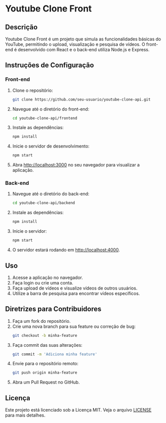 # Youtube Clone Front

## Descrição

Youtube Clone Front é um projeto que simula as funcionalidades básicas do YouTube, permitindo o upload, visualização e pesquisa de vídeos. O front-end é desenvolvido com React e o back-end utiliza Node.js e Express.

## Instruções de Configuração

### Front-end

1. Clone o repositório:
   ```sh
   git clone https://github.com/seu-usuario/youtube-clone-api.git
   ```
2. Navegue até o diretório do front-end:
   ```sh
   cd youtube-clone-api/frontend
   ```
3. Instale as dependências:
   ```sh
   npm install
   ```
4. Inicie o servidor de desenvolvimento:
   ```sh
   npm start
   ```
5. Abra [http://localhost:3000](http://localhost:3000) no seu navegador para visualizar a aplicação.

### Back-end

1. Navegue até o diretório do back-end:
   ```sh
   cd youtube-clone-api/backend
   ```
2. Instale as dependências:
   ```sh
   npm install
   ```
3. Inicie o servidor:
   ```sh
   npm start
   ```
4. O servidor estará rodando em [http://localhost:4000](http://localhost:4000).

## Uso

1. Acesse a aplicação no navegador.
2. Faça login ou crie uma conta.
3. Faça upload de vídeos e visualize vídeos de outros usuários.
4. Utilize a barra de pesquisa para encontrar vídeos específicos.

## Diretrizes para Contribuidores

1. Faça um fork do repositório.
2. Crie uma nova branch para sua feature ou correção de bug:
   ```sh
   git checkout -b minha-feature
   ```
3. Faça commit das suas alterações:
   ```sh
   git commit -m 'Adiciona minha feature'
   ```
4. Envie para o repositório remoto:
   ```sh
   git push origin minha-feature
   ```
5. Abra um Pull Request no GitHub.

## Licença

Este projeto está licenciado sob a Licença MIT. Veja o arquivo [LICENSE](LICENSE) para mais detalhes.
